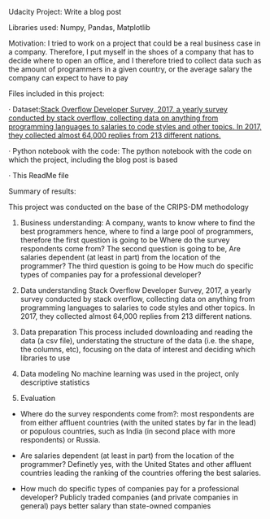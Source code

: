 Udacity Project: Write a blog post

Libraries used: Numpy, Pandas, Matplotlib

Motivation: I tried to work on a project that could be a real business case in a company. Therefore, I put myself in the shoes of a company that has to decide where to open an office, and I therefore tried to collect data such as the amount of programmers in a given country, or the average salary the company can expect to have to pay 

Files included in this project:

·	Dataset:[Stack Overflow Developer Survey, 2017, a yearly survey conducted by stack overflow, collecting data on anything from programming languages to salaries to code styles and other topics. In 2017, they collected almost 64,000 replies from 213 different nations.](https://www.kaggle.com/datasets/stackoverflow/so-survey-2017)

·	Python notebook with the code: The python notebook with the code on which the project, including the blog post is based

·	This ReadMe file

Summary of results:

This project was conducted on the base of the CRIPS-DM methodology

1) Business understanding: 
A company, wants to know where to find the best programmers hence, where to find a large pool of programmers, therefore the first question is going to be Where do the survey respondents come from?
The second question is going to be, Are salaries dependent (at least in part) from the location of the programmer?
The third question is going to be How much do specific types of companies pay for a professional developer?

2) Data understanding
Stack Overflow Developer Survey, 2017, a yearly survey conducted by stack overflow, collecting data on anything from programming languages to salaries to code styles and other topics. In 2017, they collected almost 64,000 replies from 213 different nations.

3) Data preparation
This process included downloading and reading the data (a csv file), understating the structure of the data (i.e. the shape, the columns, etc), focusing on the data of interest and deciding which libraries to use

4) Data modeling
No machine learning was used in the project, only descriptive statistics

5) Evaluation

- Where do the survey respondents come from?: most respondents are from either affluent countries (with the united states by far in the lead) or populous countries, such as India (in second place with more respondents) or Russia.

- Are salaries dependent (at least in part) from the location of the programmer? Definetly yes, with the United States and other affluent countries leading the ranking of the countries offering the best salaries.

- How much do specific types of companies pay for a professional developer? Publicly traded companies (and private companies in general) pays better salary than state-owned companies
